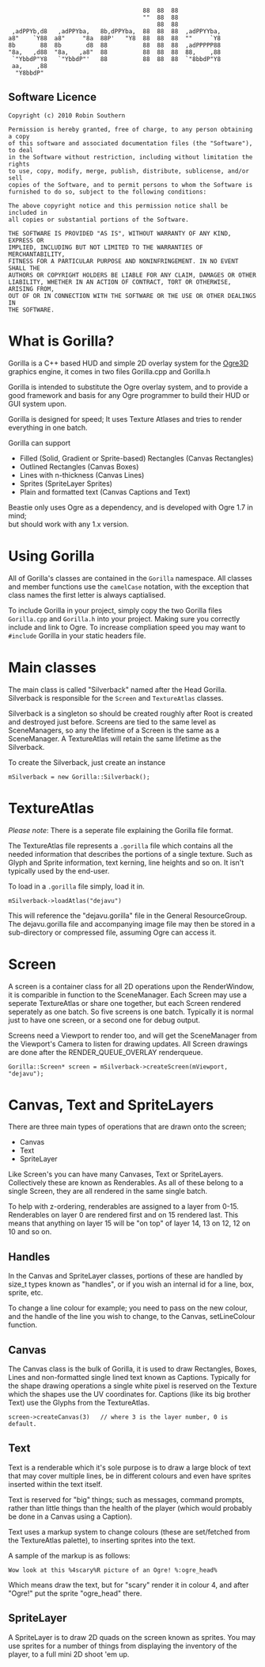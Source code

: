                                                               
                                          88  88  88              
                                          ""  88  88              
                                              88  88              
     ,adPPYb,d8   ,adPPYba,   8b,dPPYba,  88  88  88  ,adPPYYba,  
    a8"    `Y88  a8"     "8a  88P'   "Y8  88  88  88  ""     `Y8  
    8b       88  8b       d8  88          88  88  88  ,adPPPPP88  
    "8a,   ,d88  "8a,   ,a8"  88          88  88  88  88,    ,88  
     `"YbbdP"Y8   `"YbbdP"'   88          88  88  88  `"8bbdP"Y8  
     aa,    ,88                                                   
      "Y8bbdP"                                                    

Software Licence
----------------
                                                                                  
    Copyright (c) 2010 Robin Southern                                             
                                                                                  
    Permission is hereby granted, free of charge, to any person obtaining a copy  
    of this software and associated documentation files (the "Software"), to deal 
    in the Software without restriction, including without limitation the rights  
    to use, copy, modify, merge, publish, distribute, sublicense, and/or sell     
    copies of the Software, and to permit persons to whom the Software is         
    furnished to do so, subject to the following conditions:                      
                                                                                  
    The above copyright notice and this permission notice shall be included in    
    all copies or substantial portions of the Software.                           
                                                                                  
    THE SOFTWARE IS PROVIDED "AS IS", WITHOUT WARRANTY OF ANY KIND, EXPRESS OR    
    IMPLIED, INCLUDING BUT NOT LIMITED TO THE WARRANTIES OF MERCHANTABILITY,      
    FITNESS FOR A PARTICULAR PURPOSE AND NONINFRINGEMENT. IN NO EVENT SHALL THE   
    AUTHORS OR COPYRIGHT HOLDERS BE LIABLE FOR ANY CLAIM, DAMAGES OR OTHER        
    LIABILITY, WHETHER IN AN ACTION OF CONTRACT, TORT OR OTHERWISE, ARISING FROM, 
    OUT OF OR IN CONNECTION WITH THE SOFTWARE OR THE USE OR OTHER DEALINGS IN     
    THE SOFTWARE.

What is Gorilla?
================

Gorilla is a C++ based HUD and simple 2D overlay system for the [Ogre3D] graphics
engine, it comes in two files Gorilla.cpp and Gorilla.h

[Ogre3D]: http://www.ogre3d.org

Gorilla is intended to substitute the Ogre overlay system, and to provide
a good framework and basis for any Ogre programmer to build their HUD or GUI
system upon.

Gorilla is designed for speed; It uses Texture Atlases and tries to render
everything in one batch. 

Gorilla can support

* Filled (Solid, Gradient or Sprite-based) Rectangles (Canvas Rectangles)
* Outlined Rectangles (Canvas Boxes)
* Lines with n-thickness (Canvas Lines)
* Sprites (SpriteLayer Sprites)
* Plain and formatted text (Canvas Captions and Text)

Beastie only uses Ogre as a dependency, and is developed with Ogre 1.7 in mind;  
but should work with any 1.x version.


Using Gorilla
=============

All of Gorilla's classes are contained in the `Gorilla` namespace. All classes and member functions use the `camelCase` notation, with the exception that class names the first letter is always captialised.

To include Gorilla in your project, simply copy the two Gorilla files `Gorilla.cpp` and `Gorilla.h` into your project. Making sure you correctly include and link to Ogre. To increase compliation speed you may want to `#include` Gorilla in your static headers file.

Main classes
============

The main class is called "Silverback" named after the Head Gorilla. Silverback is responsible for the `Screen` and `TextureAtlas` classes. 

Silverback is a singleton so should be created roughly after Root is created and destroyed just before. Screens are tied to the same level as SceneManagers, so any the lifetime of a Screen is the same as a SceneManager. A TextureAtlas will retain the same lifetime as the Silverback.

To create the Silverback, just create an instance

    mSilverback = new Gorilla::Silverback();


TextureAtlas
============

*Please note*: There is a seperate file explaining the Gorilla file format.

The TextureAtlas file represents a `.gorilla` file which contains all the needed information that describes the portions of a single texture. Such as Glyph and Sprite information, text kerning, line heights and so on. It isn't typically used by the end-user.

To load in a `.gorilla` file simply, load it in.

    mSilverback->loadAtlas("dejavu")
  
This will reference the "dejavu.gorilla" file in the General ResourceGroup. The dejavu.gorilla file and accompanying image file may then be stored in a sub-directory or compressed file, assuming Ogre can access it.

Screen
======

A screen is a container class for all 2D operations upon the RenderWindow, it is comparible in function to the SceneManager. Each Screen may use a seperate TextureAtlas or share one together, but each Screen rendered seperately as one batch. So five screens is one batch. Typically it is normal just to have one screen, or a second one for debug output.

Screens need a Viewport to render too, and will get the SceneManager from the Viewport's Camera to listen for drawing updates. All Screen drawings are done after the RENDER_QUEUE_OVERLAY renderqueue.

    Gorilla::Screen* screen = mSilverback->createScreen(mViewport, "dejavu");


Canvas, Text and SpriteLayers
=============================

There are three main types of operations that are drawn onto the screen;

* Canvas
* Text
* SpriteLayer

Like Screen's you can have many Canvases, Text or SpriteLayers. Collectively these are known as Renderables. As all of these belong to a single Screen, they are all rendered in the same single batch.

To help with z-ordering, renderables are assigned to a layer from 0-15. Renderables on layer 0 are rendered first and on 15 rendered last. This means that anything on layer 15 will be "on top" of layer 14, 13 on 12, 12 on 10 and so on.

Handles
-------

In the Canvas and SpriteLayer classes, portions of these are handled by size_t types known as "handles", or if you wish an internal id for a line, box, sprite, etc.

To change a line colour for example; you need to pass on the new colour, and the handle of the line you wish to change, to the Canvas, setLineColour function. 

Canvas
------

The Canvas class is the bulk of Gorilla, it is used to draw Rectangles, Boxes, Lines and non-formatted single lined text known as Captions. Typically for the shape drawing operations a single white pixel is reserved on the Texture which the shapes use the UV coordinates for. Captions (like its big brother Text) use the Glyphs from the TextureAtlas.

    screen->createCanvas(3)   // where 3 is the layer number, 0 is default.

Text
----

Text is a renderable which it's sole purpose is to draw a large block of text that may cover multiple lines, be in different colours and even have sprites inserted within the text itself.

Text is reserved for "big" things; such as messages, command prompts, rather than little things than the health of the player (which would probably be done in a Canvas using a Caption).

Text uses a markup system to change colours (these are set/fetched from the TextureAtlas palette), to inserting sprites into the text.

A sample of the markup is as follows:

    Wow look at this %4scary%R picture of an Ogre! %:ogre_head%

Which means draw the text, but for "scary" render it in colour 4, and after "Ogre!" put the sprite "ogre_head" there.


SpriteLayer
-----------

A SpriteLayer is to draw 2D quads on the screen known as sprites. You may use sprites for a number of things from displaying the inventory of the player, to a full mini 2D shoot 'em up.

